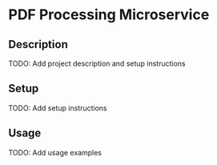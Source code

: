 # PDF Processing Microservice

## Description
TODO: Add project description and setup instructions

## Setup
TODO: Add setup instructions

## Usage
TODO: Add usage examples 